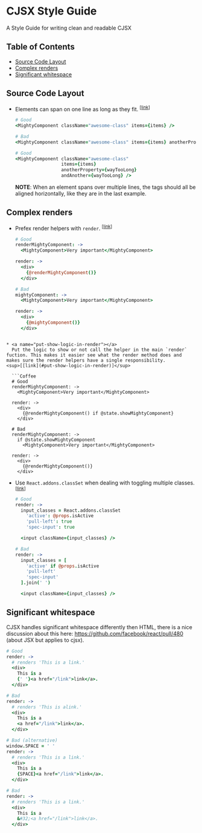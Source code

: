 CJSX Style Guide
================

A Style Guide for writing clean and readable CJSX

## Table of Contents
* [Source Code Layout](#source-code-layout)
* [Complex renders](#complex-renders)
* [Significant whitespace](#significant-whitespace)

## Source Code Layout

* <a name="one-line"></a>
  Elements can span on one line as long as they fit.
<sup>[[link](#one-line)]</sup>

  ```Coffee
  # Good
  <MightyComponent className="awesome-class" items={items} />

  # Bad
  <MightyComponent className="awesome-class" items={items} anotherProperty={wayTooLong} andAnother={wayTooLong} />

  # Good
  <MightyComponent className="awesome-class"
                   items={items}
                   anotherProperty={wayTooLong}
                   andAnother={wayTooLong} />
  ```

  **NOTE**: When an element spans over multiple lines, the tags should all be aligned horizontally, like they are in the last example.

## Complex renders
* <a name="prefix-with-render"></a>
  Prefex render helpers with `render`.
<sup>[[link](#prefix-with-render)]</sup>

  ```Coffee
  # Good
  renderMightyComponent: ->
    <MightyComponent>Very important</MightyComponent>

  render: ->
    <div>
      {@renderMightyComponent()}
    </div>

  # Bad
  mightyComponent: ->
    <MightyComponent>Very important</MightyComponent>

  render: ->
    <div>
      {@mightyComponent()}
    </div>
```

* <a name="put-show-logic-in-render"></a>
  Put the logic to show or not call the helper in the main `render` fuction. This makes it easier see what the render method does and makes sure the render helpers have a single responsibility.
<sup>[[link](#put-show-logic-in-render)]</sup>

  ```Coffee
  # Good
  renderMightyComponent: ->
    <MightyComponent>Very important</MightyComponent>

  render: ->
    <div>
      {@renderMightyComponent() if @state.showMightyComponent}
    </div>

  # Bad
  renderMightyComponent: ->
    if @state.showMightyComponent
      <MightyComponent>Very important</MightyComponent>

  render: ->
    <div>
      {@renderMightyComponent()}
    </div>
  ```

* <a name="use-classset"></a>
  Use `React.addons.classSet` when dealing with toggling multiple classes.
<sup>[[link](#use-classset)]</sup>

  ```Coffee
  # Good
  render: ->
    input_classes = React.addons.classSet
      'active': @props.isActive
      'pull-left': true
      'spec-input': true

    <input className={input_classes} />

  # Bad
  render: ->
    input_classes = [
      'active' if @props.isActive
      'pull-left'
      'spec-input'
    ].join(' ')

    <input className={input_classes} />
  ```

## Significant whitespace
CJSX handles significant whitespace differently then HTML, there is a nice discussion about this here: https://github.com/facebook/react/pull/480 (about JSX but applies to cjsx).

  ```Coffee
  # Good
  render: ->
    # renders 'This is a link.'
    <div>
      This is a
      {' '}<a href="/link">link</a>.
    </div>

  # Bad
  render: ->
    # renders 'This is alink.'
    <div>
      This is a
      <a href="/link">link</a>.
    </div>

  # Bad (alternative)
  window.SPACE = ' '
  render: ->
    # renders 'This is a link.'
    <div>
      This is a
      {SPACE}<a href="/link">link</a>.
    </div>

  # Bad
  render: ->
    # renders 'This is a link.'
    <div>
      This is a
      &#32;<a href="/link">link</a>.
    </div>
   ```
